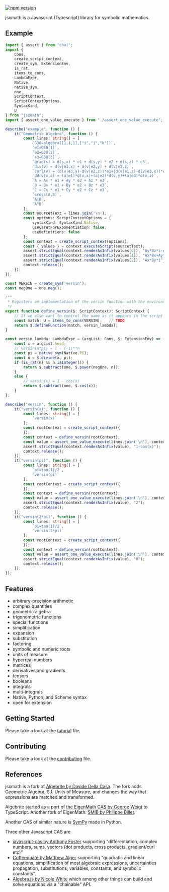 [![npm version](https://badge.fury.io/js/jsxmath.svg)](https://badge.fury.io/js/jsxmath)

jsxmath is a Javascript (Typescript) library for symbolic mathematics.

## Example

```typescript
import { assert } from "chai";
import {
    Cons,
    create_script_context,
    create_sym, ExtensionEnv,
    is_rat,
    items_to_cons,
    LambdaExpr,
    Native,
    native_sym,
    one,
    ScriptContext,
    ScriptContextOptions,
    SyntaxKind,
    U
} from "jsxmath";
import { assert_one_value_execute } from "./assert_one_value_execute";

describe("example", function () {
    it("Geometric Algebra", function () {
        const lines: string[] = [
            `G30=algebra([1,1,1],["i","j","k"])`,
            `e1=G30[1]`,
            `e2=G30[2]`,
            `e3=G30[3]`,
            `grad(s) = d(s,x) * e1 + d(s,y) * e2 + d(s,z) * e3`,
            `div(v) = d(v|e1,x) + d(v|e2,y) + d(v|e3,z)`,
            `curl(v) = (d(v|e3,y)-d(v|e2,z))*e1+(d(v|e1,z)-d(v|e3,x))*e2+(d(v|e2,x)-d(v|e1,y))*e3`,
            `ddrv(v,a) = (a|e1)*d(v,x)+(a|e2)*d(v,y)+(a|e3)*d(v,z)`,
            `A = Ax * e1 + Ay * e2 + Az * e3`,
            `B = Bx * e1 + By * e2 + Bz * e3`,
            `C = Cx * e1 + Cy * e2 + Cz * e3`,
            `cross(A,B)`,
            `A|B`,
            `A^B`
        ];
        const sourcetText = lines.join('\n');
        const options: ScriptContextOptions = {
            syntaxKind: SyntaxKind.Native,
            useCaretForExponentiation: false,
            useDefinitions: false
        };
        const context = create_script_context(options);
        const { values } = context.executeScript(sourcetText);
        assert.strictEqual(context.renderAsInfix(values[0]), "Ay*Bz*i-Az*By*i-Ax*Bz*j+Az*Bx*j+Ax*By*k-Ay*Bx*k");
        assert.strictEqual(context.renderAsInfix(values[1]), "Ax*Bx+Ay*By+Az*Bz");
        assert.strictEqual(context.renderAsInfix(values[2]), "Ax*By*i^j-Ay*Bx*i^j+Ax*Bz*i^k-Az*Bx*i^k+Ay*Bz*j^k-Az*By*j^k");
        context.release();
    });
});

const VERSIN = create_sym('versin');
const negOne = one.neg();

/**
 * Registers an implementation of the versin function with the environment.
 */
export function define_versin($: ScriptContext): ScriptContext {
    // If we also want to control the name as it appears in the script
    const match: U = items_to_cons(VERSIN);   // TODO 
    return $.defineFunction(match, versin_lambda);
}

const versin_lambda: LambdaExpr = (argList: Cons, $: ExtensionEnv) => {
    const x = argList.head;
    // versin(n*pi) = 1 - (-1)**n
    const pi = native_sym(Native.PI);
    const n = $.divide(x, pi);
    if (is_rat(n) && n.isInteger()) {
        return $.subtract(one, $.power(negOne, n));
    }
    else {
        // versin(x) = 1 - cos(x)
        return $.subtract(one, $.cos(x));
    }
};

describe("versin", function () {
    it("versin(x)", function () {
        const lines: string[] = [
            `versin(x)`
        ];
        const rootContext = create_script_context({
        });
        const context = define_versin(rootContext);
        const value = assert_one_value_execute(lines.join('\n'), context);
        assert.strictEqual(context.renderAsInfix(value), "1-cos(x)");
        context.release();
    });
    it("versin(pi)", function () {
        const lines: string[] = [
            `pi=tau(1)/2`,
            `versin(pi)`
        ];
        const rootContext = create_script_context({
        });
        const context = define_versin(rootContext);
        const value = assert_one_value_execute(lines.join('\n'), context);
        assert.strictEqual(context.renderAsInfix(value), "2");
        context.release();
    });
    it("versin(2*pi)", function () {
        const lines: string[] = [
            `pi=tau(1)/2`,
            `versin(2*pi)`
        ];
        const rootContext = create_script_context({
        });
        const context = define_versin(rootContext);
        const value = assert_one_value_execute(lines.join('\n'), context);
        assert.strictEqual(context.renderAsInfix(value), "0");
        context.release();
    });
});
```

## Features

* arbitrary-precision arithmetic
* complex quantities
* geometric algebra
* trigonometric functions
* special functions
* simplification
* expansion
* substitution
* factoring
* symbolic and numeric roots
* units of measure
* hyperreal numbers
* matrices
* derivatives and gradients
* tensors
* booleans
* integrals
* multi-integrals
* Native, Python, and Scheme syntax
* open for extension

## Getting Started

Please take a look at the [tutorial](https://github.com/geometryzen/jsxmath/blob/master/TUTORIAL.md) file.

## Contributing

Please take a look at the [contributing](https://github.com/geometryzen/jsxmath/blob/master/CONTRIBUTING.md) file.

## References

jsxmath is a fork of [Algebrite by Davide Della Casa](https://github.com/davidedc/Algebrite).
The fork adds Geometric Algebra, S.I. Units of Measure, and changes the way that expressions are matched and transformed.  

Algebrite started as a port of [the EigenMath CAS by George Weigt](http://eigenmath.sourceforge.net/Eigenmath.pdf) to TypeScript.
Another fork of EigenMath: [SMIB by Philippe Billet](http://smib.sourceforge.net/).

Another CAS of similar nature is [SymPy](http://www.sympy.org/en/index.html) made in Python.

Three other Javascript CAS are

* [javascript-cas by Anthony Foster](https://github.com/aantthony/javascript-cas) supporting "differentiation, complex numbers, sums, vectors (dot products, cross products, gradient/curl etc)"
* [Coffeequate by Matthew Alger](http://coffeequate.readthedocs.org/) supporting "quadratic and linear equations, simplification of most algebraic expressions, uncertainties propagation, substitutions, variables, constants, and symbolic constants".
* [Algebra.js by Nicole White](http://algebra.js.org) which among other things can build and solve equations via a "chainable" API.
